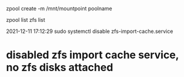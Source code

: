 zpool create -m /mnt/mountpoint poolname

zpool list
zfs list

2021-12-11 17:12:29
sudo systemctl disable zfs-import-cache.service
# disabled zfs import cache service, no zfs disks attached
